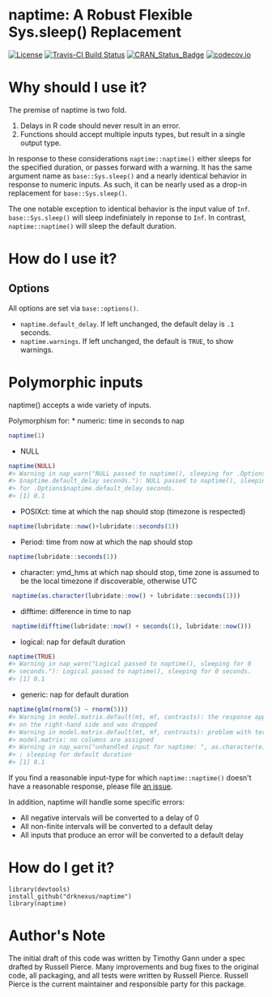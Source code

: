 
<!-- README.md is generated from README.Rmd. Please edit that file -->
naptime: A Robust Flexible Sys.sleep() Replacement
==================================================

[![License](http://img.shields.io/badge/license-GPL%20%28%3E=%202%29-brightgreen.svg?style=flat)](http://www.gnu.org/licenses/gpl-2.0.html) [![Travis-CI Build Status](https://travis-ci.org/drknexus/naptime.svg?branch=master)](https://travis-ci.org/drknexus/naptime) [![CRAN\_Status\_Badge](http://www.r-pkg.org/badges/version/naptime)](https://cran.r-project.org/package=naptime) [![codecov.io](https://codecov.io/github/drknexus/naptime/coverage.svg?branch=master)](https://codecov.io/github/drknexus/naptime?branch=master)

Why should I use it?
====================

The premise of naptime is two fold.

1.  Delays in R code should never result in an error.
2.  Functions should accept multiple inputs types, but result in a single output type.

In response to these considerations `naptime::naptime()` either sleeps for the specified duration, or passes forward with a warning. It has the same argument name as `base::Sys.sleep()` and a nearly identical behavior in response to numeric inputs. As such, it can be nearly used as a drop-in replacement for `base::Sys.sleep()`.

The one notable exception to identical behavior is the input value of `Inf`. `base::Sys.sleep()` will sleep indefiniately in reponse to `Inf`. In contrast, `naptime::naptime()` will sleep the default duration.

How do I use it?
================

Options
-------

All options are set via `base::options()`.

-   `naptime.default_delay`. If left unchanged, the default delay is `.1` seconds.
-   `naptime.warnings`. If left unchanged, the default is `TRUE`, to show warnings.

Polymorphic inputs
==================

naptime() accepts a wide variety of inputs.

Polymorphism for: \* numeric: time in seconds to nap

``` r
naptime(1)
```

-   NULL

``` r
naptime(NULL)
#> Warning in nap_warn("NULL passed to naptime(), sleeping for .Options
#> $naptime.default_delay seconds."): NULL passed to naptime(), sleeping
#> for .Options$naptime.default_delay seconds.
#> [1] 0.1
```

-   POSIXct: time at which the nap should stop (timezone is respected)

``` r
naptime(lubridate::now()+lubridate::seconds(1))
```

-   Period: time from now at which the nap should stop

``` r
naptime(lubridate::seconds(1))
```

-   character: ymd\_hms at which nap should stop, time zone is assumed to be the local timezone if discoverable, otherwise UTC

``` r
 naptime(as.character(lubridate::now() + lubridate::seconds(1)))
```

-   difftime: difference in time to nap

``` r
 naptime(difftime(lubridate::now() + seconds(1), lubridate::now()))
```

-   logical: nap for default duration

``` r
naptime(TRUE)
#> Warning in nap_warn("Logical passed to naptime(), sleeping for 0
#> seconds."): Logical passed to naptime(), sleeping for 0 seconds.
#> [1] 0.1
```

-   generic: nap for default duration

``` r
naptime(glm(rnorm(5) ~ rnorm(5)))
#> Warning in model.matrix.default(mt, mf, contrasts): the response appeared
#> on the right-hand side and was dropped
#> Warning in model.matrix.default(mt, mf, contrasts): problem with term 1 in
#> model.matrix: no columns are assigned
#> Warning in nap_warn("unhandled input for naptime: ", as.character(e), "; sleeping for default duration"): unhandled input for naptime: Error in (function (classes, fdef, mtable) : unable to find an inherited method for function 'naptime' for signature '"glm"'
#> ; sleeping for default duration
#> [1] 0.1
```

If you find a reasonable input-type for which `naptime::naptime()` doesn't have a reasonable response, please file [an issue](https://github.com/drknexus/naptime/issues).

In addition, naptime will handle some specific errors:

-   All negative intervals will be converted to a delay of 0
-   All non-finite intervals will be converted to a default delay
-   All inputs that produce an error will be converted to a default delay

How do I get it?
================

    library(devtools)
    install_github("drknexus/naptime")
    library(naptime)

Author's Note
=============

The initial draft of this code was written by Timothy Gann under a spec drafted by Russell Pierce. Many improvements and bug fixes to the original code, all packaging, and all tests were written by Russell Pierce. Russell Pierce is the current maintainer and responsible party for this package.
